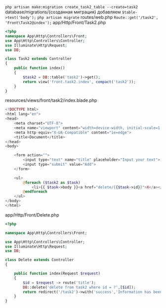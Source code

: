 `php artisan make:migration create_task2_table --create=task2`
database/migrations/{созданная миграция}
добавляем `$table->text('body');`
`php artisan migrate`
routes/web.php
`Route::get('/task2', 'Front\Task2@index');`
app/Http/Front/Task2.php
```php
<?php
namespace App\Http\Controllers\Front;
use App\Http\Controllers\Controller;
use Illuminate\Http\Request;
use DB;

class Task2 extends Controller
{
    public function index()
    {
        $task2 = DB::table('task2')->get();
        return view('front.task2.index', compact('task2'));
    }
}
```
resources/views/front/task2/index.blade.php
```php
<!DOCTYPE html>
<html lang="en">
<head>
    <meta charset="UTF-8">
    <meta name="viewport" content="width=device-width, initial-scale=1.0">
    <meta http-equiv="X-UA-Compatible" content="ie=edge">
    <title>Document</title>
</head>
<body>

    <form action="">
        <input type="text" name="title" placeholder="Input your text">
        <input type="submit" value="Add">
    </form>

    <ul>
        @foreach ($task2 as $task)
            <li>{{ $task->body }}<a href="delete/{{$task->id}}">X</a></li>
        @endforeach
    </ul>
</body>
</html>
```
app/Http/Front/Delete.php
```php
<?php

namespace App\Http\Controllers\Front;

use App\Http\Controllers\Controller;
use Illuminate\Http\Request;
use DB;

class Delete extends Controller
{

    public function index(Request $request)
    {
        $id = $request -> route('title');
        DB::delete('delete from task2 where id = ?',[$id]);
        return redirect('/task2')->with('success','Information has been  deleted');
    }
}
```
